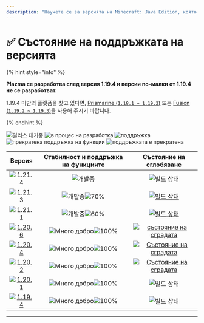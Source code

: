 ```yaml
---
description: "Научете се за версията на Minecraft: Java Edition, която се поддържа от Plazma."
---
```


# ✅ Състояние на поддръжката на версията

{% hint style="info" %}

**Plazma се разработва след версия 1.19.4 и версии по-малки от 1.19.4 не се разработват.**

1.19.4 미만의 플랫폼을 찾고 있다면, [Prismarine (`1.18.1 ~ 1.19.2`)](https://github.com/PrismarineTeam/Prismarine) 또는 [Fusion (`1.19.2 ~ 1.19.3`)](https://github.com/RuinedTechnologyUnify/Fusion)을 사용해 주시기 바랍니다.

{% endhint %}

[wtr]: https://badge.plazmamc.org/0/릴리스%20대기중
[idv]: <https://badge.plazmamc.org/1/в процес на разработка>
[atv]: https://badge.plazmamc.org/2/поддръжка
[fse]: <https://badge.plazmamc.org/6/прекратена поддръжка на функции>
[eol]: <https://badge.plazmamc.org/4/поддръжката е прекратена>
[ukn]: <https://badge.plazmamc.org/0/Няма информация>
[vgd]: <https://badge.plazmamc.org/1/Много добро>
[mid]: https://badge.plazmamc.org/6/нормално
[100]: https://badge.plazmamc.org/percent/100

![릴리스 대기중][wtr] ![в процес на разработка][idv] ![поддръжка][atv] ![прекратена поддръжка на функции][fse] ![поддръжката е прекратена][eol]

|                                       Версия                                      |            Стабилност и поддръжка на функциите           |                                             Състояние на сглобяване                                            |
| :-------------------------------------------------------------------------------: | :------------------------------------------------------: | :------------------------------------------------------------------------------------------------------------: |
|                   ![1.21.4](https://badge.plazmamc.org/0/1.21.4)                  |                        ![개발중][idv]                       |                                                  ![빌드 상태][ukn]                                                 |
|                   ![1.21.3](https://badge.plazmamc.org/1/1.21.3)                  | ![개발중][idv]![70%](https://badge.plazmamc.org/percent/70) |         [![빌드 상태](https://build.plazmamc.org/1.21.3)](https://build.plazmamc.org/1.21.3?redirect=true)         |
|                   ![1.21.1](https://badge.plazmamc.org/1/1.21.1)                  | ![개발중][idv]![60%](https://badge.plazmamc.org/percent/60) |         [![빌드 상태](https://build.plazmamc.org/1.21.1)](https://build.plazmamc.org/1.21.1?redirect=true)         |
| [![1.20.6](https://badge.plazmamc.org/2/1.20.6)](https://git.plazmamc.org/1.20.6) |              ![Много добро][vgd]![100%][100]             | [![състояние на сградата](https://build.plazmamc.org/1.20.6)](https://build.plazmamc.org/1.20.6?redirect=true) |
| [![1.20.4](https://badge.plazmamc.org/6/1.20.4)](https://git.plazmamc.org/1.20.4) |              ![Много добро][vgd]![100%][100]             | [![Състояние на сградата](https://build.plazmamc.org/1.20.4)](https://build.plazmamc.org/1.20.4?redirect=true) |
| [![1.20.2](https://badge.plazmamc.org/4/1.20.2)](https://git.plazmamc.org/1.20.2) |              ![Много добро][vgd]![100%][100]             | [![Състояние на сградата](https://build.plazmamc.org/1.20.2)](https://build.plazmamc.org/1.20.2?redirect=true) |
| [![1.20.1](https://badge.plazmamc.org/4/1.20.1)](https://git.plazmamc.org/1.20.1) |              ![Много добро][vgd]![100%][100]             |                                                  ![빌드 상태][ukn]                                                 |
| [![1.19.4](https://badge.plazmamc.org/4/1.19.4)](https://git.plazmamc.org/1.19.4) |              ![Много добро][vgd]![100%][100]             |                                                  ![빌드 상태][ukn]                                                 |

***
